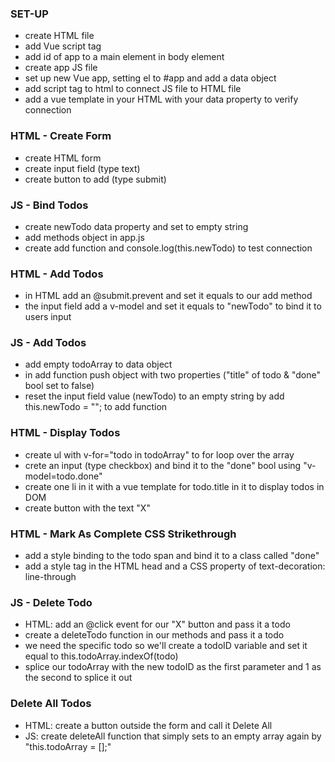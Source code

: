 ### SET-UP

- create HTML file
- add Vue script tag
- add id of app to a main element in body element
- create app JS file
- set up new Vue app, setting el to #app and add a data object
- add script tag to html to connect JS file to HTML file
- add a vue template in your HTML with your data property to verify connection

### HTML - Create Form

- create HTML form
- create input field (type text)
- create button to add (type submit)

### JS - Bind Todos

- create newTodo data property and set to empty string
- add methods object in app.js
- create add function and console.log(this.newTodo) to test connection

### HTML - Add Todos

- in HTML add an @submit.prevent and set it equals to our add method
- the input field add a v-model and set it equals to "newTodo" to bind it to users input

### JS - Add Todos

- add empty todoArray to data object
- in add function push object with two properties ("title" of todo & "done" bool set to false)
- reset the input field value (newTodo) to an empty string by add this.newTodo = ""; to add function

### HTML - Display Todos

- create ul with v-for="todo in todoArray" to for loop over the array
- crete an input (type checkbox) and bind it to the "done" bool using "v-model=todo.done"
- create one li in it with a vue template for todo.title in it to display todos in DOM
- create button with the text "X"

### HTML - Mark As Complete CSS Strikethrough

- add a style binding to the todo span and bind it to a class called "done"
- add a style tag in the HTML head and a CSS property of text-decoration: line-through

### JS - Delete Todo

- HTML: add an @click event for our "X" button and pass it a todo
- create a deleteTodo function in our methods and pass it a todo
- we need the specific todo so we'll create a todoID variable and set it equal to this.todoArray.indexOf(todo)
- splice our todoArray with the new todoID as the first parameter and 1 as the second to splice it out

### Delete All Todos

- HTML: create a button outside the form and call it Delete All
- JS: create deleteAll function that simply sets to an empty array again by "this.todoArray = [];"
